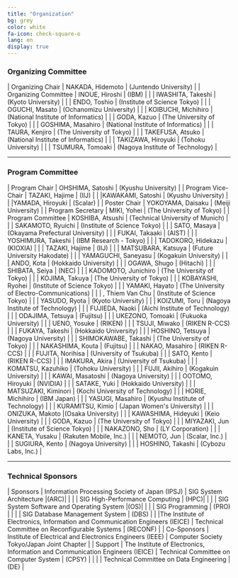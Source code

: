 ```yaml
---
title: "Organization"
bg: grey
color: white
fa-icon: check-square-o
lang: en
display: true
---
```


### Organizing Committee

| Organizing Chair | NAKADA, Hidemoto | (Juntendo University) |
| Organizing Committee | INOUE, Hiroshi | (IBM) |
| | IWASHITA, Takeshi | (Kyoto University) |
| | ENDO, Toshio | (Institute of Science Tokyo) |
| | OGUCHI, Masato | (Ochanomizu University) |
| | KOIBUCHI, Michihiro | (National Institute of Informatics) |
| | GODA, Kazuo | (The University of Tokyo) |
| | GOSHIMA, Masahiro | (National Institute of Informatics) |
| | TAURA, Kenjiro | (The University of Tokyo) |
| | TAKEFUSA, Atsuko | (National Institute of Informatics) |
| | TAKIZAWA, Hiroyuki | (Tohoku University) |
| | TSUMURA, Tomoaki | (Nagoya Institute of Technology) |

---

### Program Committee

| Program Chair | OHSHIMA, Satoshi | (Kyushu University) |
| Program Vice-Chair | TAZAKI, Hajime | (IIJ) |
| |KAWAKAMI, Satoshi | (Kyushu University) |
| |YAMADA, Hiroyuki | (Scalar) |
| Poster Chair | YOKOYAMA, Daisaku | (Meiji University) |
| Program Secretary | MIKI, Yohei | (The University of Tokyo) |
| Program Committee | KOSHIBA, Atsushi | (Technical University of Munich) |
| | SAKAMOTO, Ryuichi | (Institute of Science Tokyo) |
| | SATO, Masaya | (Okayama Prefectural University) |
| | FUKAI, Takaaki | (AIST) |
| | YOSHIMURA, Takeshi | (IBM Research - Tokyo) |
| | TADOKORO, Hidekazu | (KIOXIA) |
| | TAZAKI, Hajime | (IIJ) |
| | MATSUBARA, Katsuya | (Future University Hakodate) |
| | YAMAGUCHI, Saneyasu | (Kogakuin University) |
| | ANDO, Kota | (Hokkaido University) |
| | OGAWA, Shugo | (Hitachi) |
| | SHIBATA, Seiya | (NEC) |
| | KADOMOTO, Junichiro | (The University of Tokyo) |
| | KOJIMA, Takuya | (The University of Tokyo) |
| | KOBAYASHI, Ryohei | (Institute of Science Tokyo) |
| | YAMAKI, Hayato | (The University of Electro-Communications) |
| | , Thiem Van Chu | (Institute of Science Tokyo) |
| | YASUDO, Ryota | (Kyoto University) |
| | KOIZUMI, Toru | (Nagoya Institute of Technology) |
| | FUJIEDA, Naoki | (Aichi Institute of Technology) |
| | ODAJIMA, Tetsuya | (Fujitsu) |
| | UKEZONO, Tomoaki | (Fukuoka University) |
| | UENO, Yosuke | (RIKEN) |
| | TSUJI, Miwako | (RIKEN R-CCS) |
| | FUKAYA, Takeshi | (Hokkaido University) |
| | HOSHINO, Tetsuya | (Nagoya University) |
| | SHIMOKAWABE, Takashi | (The University of Tokyo) |
| | NAKASHIMA, Kouta | (Fujitsu) |
| | NAKAO, Masahiro | (RIKEN R-CCS) |
| | FUJITA, Norihisa | (University of Tsukuba) |
| | SATO, Kento | (RIKEN R-CCS) |
| | IMAKURA, Akira | (University of Tsukuba) |
| | KOMATSU, Kazuhiko | (Tohoku University) |
| | FUJII, Akihiro | (Kogakuin University) |
| | KAWAI, Masatoshi | (Nagoya University) |
| | OOTOMO, Hiroyuki | (NVIDIA) |
| | SATAKE, Yuki | (Hokkaido University) |
| | MATSUZAKI, Kiminori | (Kochi University of Technology) |
| | HORIE, Michihiro | (IBM Japan) |
| | YASUGI, Masahiro | (Kyushu Institute of Technology) |
| | KURAMITSU, Kimio | (Japan Women's University) |
| | ONIZUKA, Makoto |(Osaka University) |
| | KAWASHIMA, Hideyuki | (Keio University) |
| | GODA, Kazuo | (The University of Tokyo) |
| | MIYAZAKI, Jun | (Institute of Science Tokyo) |
| | NAKAZONO, Sho | (LY Corporation) |
| | KANETA, Yusaku | (Rakuten Mobile, Inc.) |
| | NEMOTO, Jun | (Scalar, Inc.) |
| | SUGIURA, Kento | (Nagoya University) |
| | HOSHINO, Takashi | (Cybozu Labs, Inc.) |

---

### Technical Sponsors

| Sponsors | Information Processing Society of Japan (IPSJ) | SIG System Architecture |(ARC)|
| | | SIG High-Performance Computing | (HPC)|
| | | SIG System Software and Operating System |(OS)|
| | | SIG Programming | (PRO) |
| | | SIG Database Management System | (DBS) |
| |The Institute of Electronics, Information and Communication Engineers (IEICE)  | Technical Committee on Reconfigurable Systems | (RECONF) |
| Co-Sponsors | Institute of Electrical and Electronics Engineers (IEEE) | Computer Society Tokyo/Japan Joint Chapter |
| Support | The Institute of Electronics, Information and Communication Engineers (IEICE) | Technical Committee on Computer System | (CPSY) |
| | | Technical Committee on Data Engineering | (DE) |
